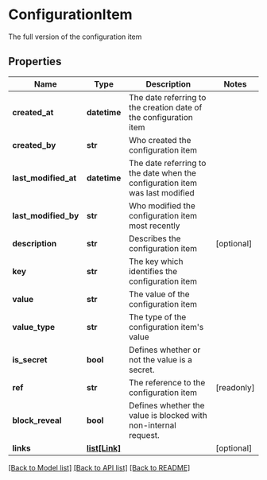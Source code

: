 # ConfigurationItem

The full version of the configuration item

## Properties
Name | Type | Description | Notes
------------ | ------------- | ------------- | -------------
**created_at** | **datetime** | The date referring to the creation date of the configuration item | 
**created_by** | **str** | Who created the configuration item | 
**last_modified_at** | **datetime** | The date referring to the date when the configuration item was last modified | 
**last_modified_by** | **str** | Who modified the configuration item most recently | 
**description** | **str** | Describes the configuration item | [optional] 
**key** | **str** | The key which identifies the configuration item | 
**value** | **str** | The value of the configuration item | 
**value_type** | **str** | The type of the configuration item&#39;s value | 
**is_secret** | **bool** | Defines whether or not the value is a secret. | 
**ref** | **str** | The reference to the configuration item | [readonly] 
**block_reveal** | **bool** | Defines whether the value is blocked with non-internal request. | 
**links** | [**list[Link]**](Link.md) |  | [optional] 

[[Back to Model list]](../README.md#documentation-for-models) [[Back to API list]](../README.md#documentation-for-api-endpoints) [[Back to README]](../README.md)


